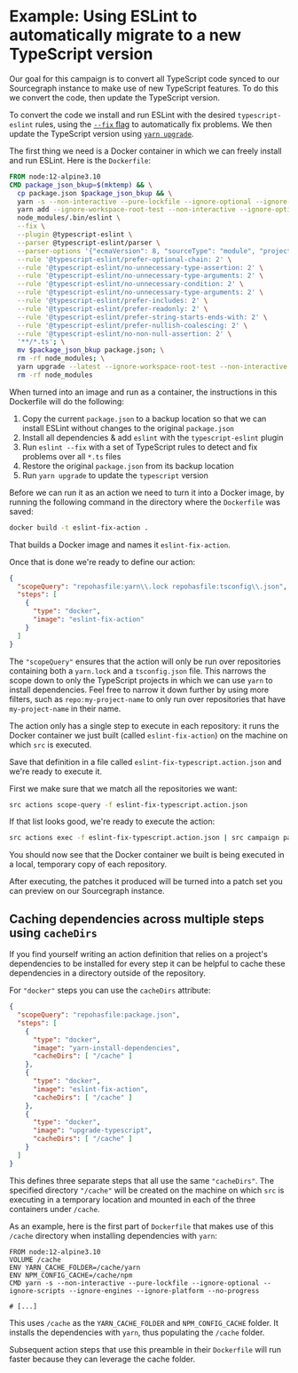 # Example: Using ESLint to automatically migrate to a new TypeScript version

Our goal for this campaign is to convert all TypeScript code synced to our Sourcegraph instance to make use of new TypeScript features. To do this we convert the code, then update the TypeScript version.

To convert the code we install and run ESLint with the desired `typescript-eslint` rules, using the [`--fix` flag](https://eslint.org/docs/user-guide/command-line-interface#fix) to automatically fix problems. We then update the TypeScript version using [`yarn upgrade`](https://legacy.yarnpkg.com/en/docs/cli/upgrade/).

The first thing we need is a Docker container in which we can freely install and run ESLint. Here is the `Dockerfile`:

```Dockerfile
FROM node:12-alpine3.10
CMD package_json_bkup=$(mktemp) && \
  cp package.json $package_json_bkup && \
  yarn -s --non-interactive --pure-lockfile --ignore-optional --ignore-scripts --ignore-engines --ignore-platform --no-progress && \
  yarn add --ignore-workspace-root-test --non-interactive --ignore-optional --ignore-scripts --ignore-engines --ignore-platform --pure-lockfile -D @typescript-eslint/parser @typescript-eslint/eslint-plugin --no-progress eslint && \
  node_modules/.bin/eslint \
  --fix \
  --plugin @typescript-eslint \
  --parser @typescript-eslint/parser \
  --parser-options '{"ecmaVersion": 8, "sourceType": "module", "project": "tsconfig.json"}' \
  --rule '@typescript-eslint/prefer-optional-chain: 2' \
  --rule '@typescript-eslint/no-unnecessary-type-assertion: 2' \
  --rule '@typescript-eslint/no-unnecessary-type-arguments: 2' \
  --rule '@typescript-eslint/no-unnecessary-condition: 2' \
  --rule '@typescript-eslint/no-unnecessary-type-arguments: 2' \
  --rule '@typescript-eslint/prefer-includes: 2' \
  --rule '@typescript-eslint/prefer-readonly: 2' \
  --rule '@typescript-eslint/prefer-string-starts-ends-with: 2' \
  --rule '@typescript-eslint/prefer-nullish-coalescing: 2' \
  --rule '@typescript-eslint/no-non-null-assertion: 2' \
  '**/*.ts'; \
  mv $package_json_bkup package.json; \
  rm -rf node_modules; \
  yarn upgrade --latest --ignore-workspace-root-test --non-interactive --ignore-optional --ignore-scripts --ignore-engines --ignore-platform --no-progress typescript && \
  rm -rf node_modules
```

When turned into an image and run as a container, the instructions in this Dockerfile will do the following:

1. Copy the current `package.json` to a backup location so that we can install ESLint without changes to the original `package.json`
1. Install all dependencies & add `eslint` with the `typescript-eslint` plugin
1. Run `eslint --fix` with a set of TypeScript rules to detect and fix problems over all `*.ts` files
1. Restore the original `package.json` from its backup location
1. Run `yarn upgrade` to update the `typescript` version

Before we can run it as an action we need to turn it into a Docker image, by running the following command in the directory where the `Dockerfile` was saved:

```sh
docker build -t eslint-fix-action .
```

That builds a Docker image and names it `eslint-fix-action`.

Once that is done we're ready to define our action:

```json
{
  "scopeQuery": "repohasfile:yarn\\.lock repohasfile:tsconfig\\.json",
  "steps": [
    {
      "type": "docker",
      "image": "eslint-fix-action"
    }
  ]
}
```

The `"scopeQuery"` ensures that the action will only be run over repositories containing both a `yarn.lock` and a `tsconfig.json` file. This narrows the scope down to only the TypeScript projects in which we can use `yarn` to install dependencies. Feel free to narrow it down further by using more filters, such as `repo:my-project-name` to only run over repositories that have `my-project-name` in their name.

The action only has a single step to execute in each repository: it runs the Docker container we just built (called `eslint-fix-action`) on the machine on which `src` is executed.

Save that definition in a file called `eslint-fix-typescript.action.json` and we're ready to execute it.

First we make sure that we match all the repositories we want:

```sh
src actions scope-query -f eslint-fix-typescript.action.json
```

If that list looks good, we're ready to execute the action:

```sh
src actions exec -f eslint-fix-typescript.action.json | src campaign patchset create-from-patches
```

You should now see that the Docker container we built is being executed in a local, temporary copy of each repository.

After executing, the patches it produced will be turned into a patch set you can preview on our Sourcegraph instance.

## Caching dependencies across multiple steps using `cacheDirs`

If you find yourself writing an action definition that relies on a project's dependencies to be installed for every step it can be helpful to cache these dependencies in a directory outside of the repository.

For `"docker"` steps you can use the `cacheDirs` attribute:

```json
{
  "scopeQuery": "repohasfile:package.json",
  "steps": [
    {
      "type": "docker",
      "image": "yarn-install-dependencies",
      "cacheDirs": [ "/cache" ]
    },
    {
      "type": "docker",
      "image": "eslint-fix-action",
      "cacheDirs": [ "/cache" ]
    },
    {
      "type": "docker",
      "image": "upgrade-typescript",
      "cacheDirs": [ "/cache" ]
    }
  ]
}
```

This defines three separate steps that all use the same `"cacheDirs"`. The specified directory `"/cache"` will be created on the machine on which `src` is executing in a temporary location and mounted in each of the three containers under `/cache`.

As an example, here is the first part of `Dockerfile` that makes use of this `/cache` directory when installing dependencies with `yarn`:

```
FROM node:12-alpine3.10
VOLUME /cache
ENV YARN_CACHE_FOLDER=/cache/yarn
ENV NPM_CONFIG_CACHE=/cache/npm
CMD yarn -s --non-interactive --pure-lockfile --ignore-optional --ignore-scripts --ignore-engines --ignore-platform --no-progress

# [...]
```

This uses `/cache` as the `YARN_CACHE_FOLDER` and `NPM_CONFIG_CACHE` folder. It installs the dependencies with `yarn`, thus populating the `/cache` folder.

Subsequent action steps that use this preamble in their `Dockerfile` will run faster because they can leverage the cache folder.
